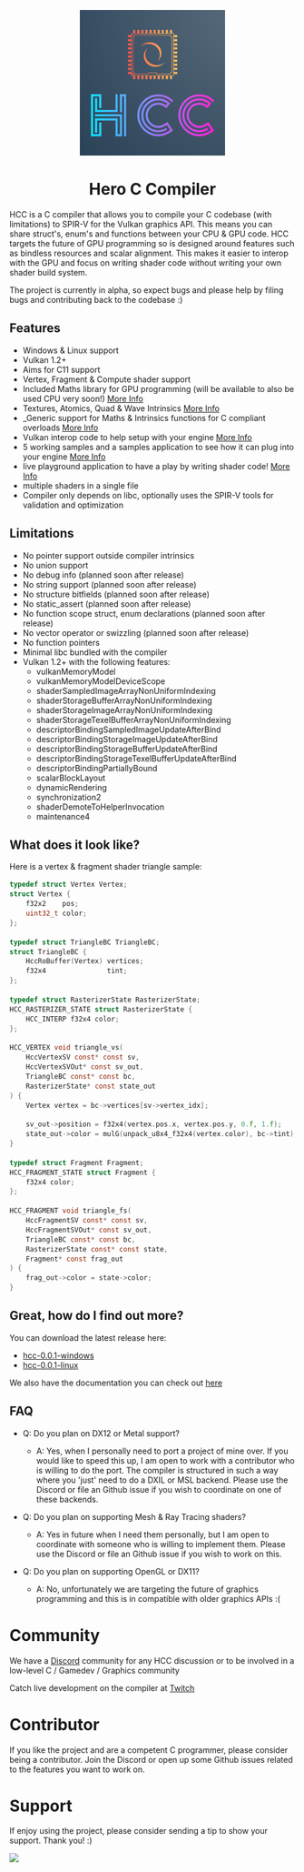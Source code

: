 
<p align="center">
	<img src="logo/logo-256.png">
</p>

<center><h1 align="center">Hero C Compiler</h1></center>

HCC is a C compiler that allows you to compile your C codebase (with limitations) to SPIR-V for the Vulkan graphics API. This means you can share struct's, enum's and functions between your CPU & GPU code. HCC targets the future of GPU programming so is designed around features such as bindless resources and scalar alignment. This makes it easier to interop with the GPU and focus on writing shader code without writing your own shader build system.

The project is currently in alpha, so expect bugs and please help by filing bugs and contributing back to the codebase :)

## Features
- Windows & Linux support
- Vulkan 1.2+
- Aims for C11 support
- Vertex, Fragment & Compute shader support
- Included Maths library for GPU programming (will be available to also be used CPU very soon!) [More Info]()
- Textures, Atomics, Quad & Wave Intrinsics [More Info]()
- \_Generic support for Maths & Intrinsics functions for C compliant overloads [More Info]()
- Vulkan interop code to help setup with your engine [More Info]()
- 5 working samples and a samples application to see how it can plug into your engine [More Info]()
- live playground application to have a play by writing shader code! [More Info]()
- multiple shaders in a single file
- Compiler only depends on libc, optionally uses the SPIR-V tools for validation and optimization

## Limitations
- No pointer support outside compiler intrinsics
- No union support
- No debug info (planned soon after release)
- No string support (planned soon after release)
- No structure bitfields (planned soon after release)
- No static_assert (planned soon after release)
- No function scope struct, enum declarations (planned soon after release)
- No vector operator or swizzling (planned soon after release)
- No function pointers
- Minimal libc bundled with the compiler
- Vulkan 1.2+ with the following features:
	- vulkanMemoryModel
	- vulkanMemoryModelDeviceScope
	- shaderSampledImageArrayNonUniformIndexing
	- shaderStorageBufferArrayNonUniformIndexing
	- shaderStorageImageArrayNonUniformIndexing
	- shaderStorageTexelBufferArrayNonUniformIndexing
	- descriptorBindingSampledImageUpdateAfterBind
	- descriptorBindingStorageImageUpdateAfterBind
	- descriptorBindingStorageBufferUpdateAfterBind
	- descriptorBindingStorageTexelBufferUpdateAfterBind
	- descriptorBindingPartiallyBound
	- scalarBlockLayout
	- dynamicRendering
	- synchronization2
	- shaderDemoteToHelperInvocation
	- maintenance4

## What does it look like?

Here is a vertex & fragment shader triangle sample:
```c
typedef struct Vertex Vertex;
struct Vertex {
    f32x2    pos;
    uint32_t color;
};

typedef struct TriangleBC TriangleBC;
struct TriangleBC {
    HccRoBuffer(Vertex) vertices;
    f32x4               tint;
};

typedef struct RasterizerState RasterizerState;
HCC_RASTERIZER_STATE struct RasterizerState {
    HCC_INTERP f32x4 color;
};

HCC_VERTEX void triangle_vs(
    HccVertexSV const* const sv,
    HccVertexSVOut* const sv_out,
    TriangleBC const* const bc,
    RasterizerState* const state_out
) {
    Vertex vertex = bc->vertices[sv->vertex_idx];

    sv_out->position = f32x4(vertex.pos.x, vertex.pos.y, 0.f, 1.f);
    state_out->color = mulG(unpack_u8x4_f32x4(vertex.color), bc->tint);
}

typedef struct Fragment Fragment;
HCC_FRAGMENT_STATE struct Fragment {
    f32x4 color;
};

HCC_FRAGMENT void triangle_fs(
    HccFragmentSV const* const sv,
    HccFragmentSVOut* const sv_out,
    TriangleBC const* const bc,
    RasterizerState const* const state,
    Fragment* const frag_out
) {
    frag_out->color = state->color;
}
```

## Great, how do I find out more?

You can download the latest release here:
- [hcc-0.0.1-windows]()
- [hcc-0.0.1-linux]()

We also have the documentation you can check out [here]()

## FAQ
- Q: Do you plan on DX12 or Metal support?
	- A: Yes, when I personally need to port a project of mine over.
	If you would like to speed this up, I am open to work with a contributor who is willing to do the port.
	The compiler is structured in such a way where you 'just' need to do a DXIL or MSL backend. Please use the Discord or file an Github issue if you wish to coordinate on one of these backends.

- Q: Do you plan on supporting Mesh & Ray Tracing shaders?
	- A: Yes in future when I need them personally, but I am open to coordinate with someone who is willing to implement them. Please use the Discord or file an Github issue if you wish to work on this.

- Q: Do you plan on supporting OpenGL or DX11?
	- A: No, unfortunately we are targeting the future of graphics programming and this is in compatible with older graphics APIs :(

# Community

We have a [Discord](https://discord.gg/FUsK4z97C9) community for any HCC discussion or to be involved in a low-level C / Gamedev / Graphics community

Catch live development on the compiler at [Twitch](https://twitch.tv/hero_dev)

# Contributor

If you like the project and are a competent C programmer, please consider being a contributor. Join the Discord or open up some Github issues related to the features you want to work on.

# Support

If enjoy using the project, please consider sending a tip to show your support. Thank you! :)

[![](https://storage.ko-fi.com/cdn/brandasset/kofi_bg_tag_white.png)](https://ko-fi.com/hero_dev)

